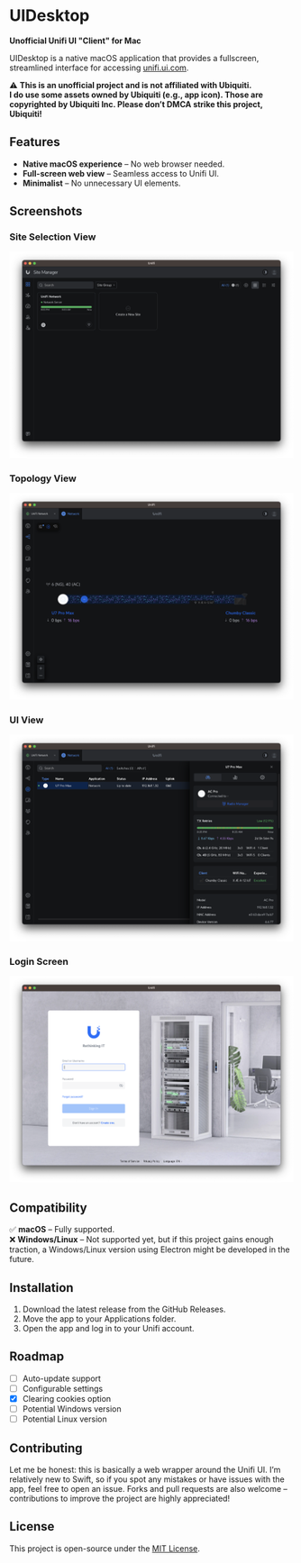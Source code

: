 # UIDesktop  

**Unofficial Unifi UI "Client" for Mac**  

UIDesktop is a native macOS application that provides a fullscreen, streamlined interface for accessing [unifi.ui.com](https://unifi.ui.com).  

⚠️ **This is an unofficial project and is not affiliated with Ubiquiti.**  
**I do use some assets owned by Ubiquiti (e.g., app icon). Those are copyrighted by Ubiquiti Inc. Please don’t DMCA strike this project, Ubiquiti!**  

## Features  
- **Native macOS experience** – No web browser needed.  
- **Full-screen web view** – Seamless access to Unifi UI.  
- **Minimalist** – No unnecessary UI elements.  

## Screenshots  

### Site Selection View
![Demo Screenshot](https://github.com/wicorn29/uidesktop/blob/main/readmestuff/demo.png?raw=true)  

### Topology View
![Main Demo Screenshot](https://github.com/wicorn29/uidesktop/blob/main/readmestuff/maindemo.png?raw=true)  

### UI View
![AP Demo Screenshot](https://github.com/wicorn29/uidesktop/blob/main/readmestuff/apdemo.png?raw=true)  

### Login Screen
![Login Screenshot](https://github.com/wicorn29/uidesktop/blob/main/readmestuff/login.png?raw=true)  

## Compatibility  
✅ **macOS** – Fully supported.  
❌ **Windows/Linux** – Not supported yet, but if this project gains enough traction, a Windows/Linux version using Electron might be developed in the future.  

## Installation  
1. Download the latest release from the GitHub Releases.  
2. Move the app to your Applications folder.  
3. Open the app and log in to your Unifi account.  

## Roadmap  
- [ ] Auto-update support  
- [ ] Configurable settings  
- [x] Clearing cookies option  
- [ ] Potential Windows version  
- [ ] Potential Linux version  

## Contributing  
Let me be honest: this is basically a web wrapper around the Unifi UI. I’m relatively new to Swift, so if you spot any mistakes or have issues with the app, feel free to open an issue. Forks and pull requests are also welcome – contributions to improve the project are highly appreciated!  

## License  
This project is open-source under the [MIT License](LICENSE).
